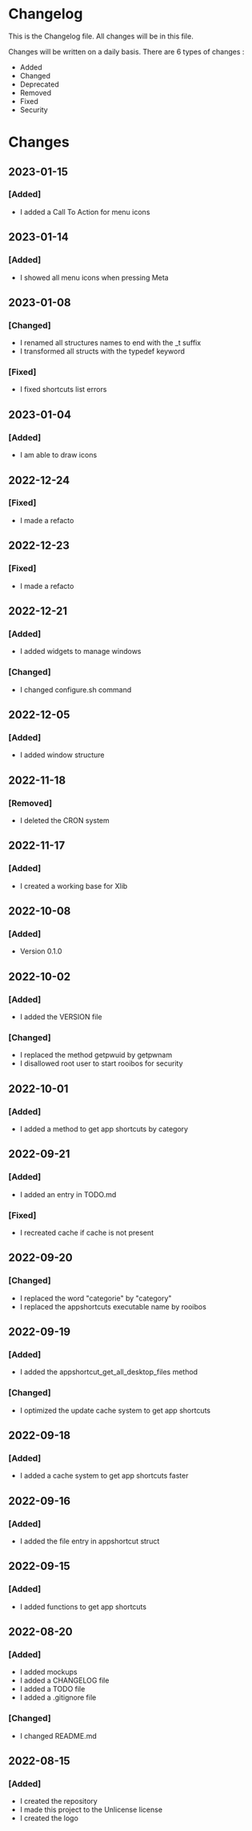 # Changelog
This is the Changelog file. All changes will be in this file.

Changes will be written on a daily basis.
There are 6 types of changes :
* Added
* Changed
* Deprecated
* Removed
* Fixed
* Security

# Changes

## 2023-01-15
### [Added]
* I added a Call To Action for menu icons

## 2023-01-14
### [Added]
* I showed all menu icons when pressing Meta

## 2023-01-08
### [Changed]
* I renamed all structures names to end with the _t suffix
* I transformed all structs with the typedef keyword
### [Fixed]
* I fixed shortcuts list errors

## 2023-01-04
### [Added]
* I am able to draw icons

## 2022-12-24
### [Fixed]
* I made a refacto

## 2022-12-23
### [Fixed]
* I made a refacto

## 2022-12-21
### [Added]
* I added widgets to manage windows
### [Changed]
* I changed configure.sh command

## 2022-12-05
### [Added]
* I added window structure

## 2022-11-18
### [Removed]
* I deleted the CRON system

## 2022-11-17
### [Added]
* I created a working base for Xlib

## 2022-10-08
### [Added]
* Version 0.1.0

## 2022-10-02
### [Added]
* I added the VERSION file
### [Changed]
* I replaced the method getpwuid by getpwnam
* I disallowed root user to start rooibos for security

## 2022-10-01
### [Added]
* I added a method to get app shortcuts by category

## 2022-09-21
### [Added]
* I added an entry in TODO.md
### [Fixed]
* I recreated cache if cache is not present

## 2022-09-20
### [Changed]
* I replaced the word "categorie" by "category"
* I replaced the appshortcuts executable name by rooibos

## 2022-09-19
### [Added]
* I added the appshortcut_get_all_desktop_files method
### [Changed]
* I optimized the update cache system to get app shortcuts

## 2022-09-18
### [Added]
* I added a cache system to get app shortcuts faster

## 2022-09-16
### [Added]
* I added the file entry in appshortcut struct

## 2022-09-15
### [Added]
* I added functions to get app shortcuts

## 2022-08-20
### [Added]
* I added mockups
* I added a CHANGELOG file
* I added a TODO file
* I added a .gitignore file

### [Changed]
* I changed README.md

## 2022-08-15
### [Added]
* I created the repository
* I made this project to the Unlicense license
* I created the logo
